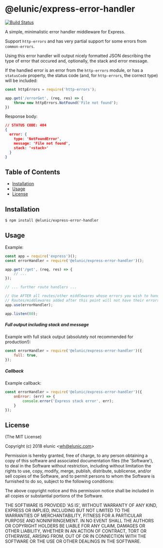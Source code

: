 # @elunic/express-error-handler

[![Build Status](https://travis-ci.org/elunic/node-express-error-handler.svg?branch=master)](https://travis-ci.org/elunic/node-express-error-handler)

A simple, minimalistic error handler middleware for Express.

Support `http-errors` and has very partial support for some errors from `common-errors`.

Using this error handler will output nicely formatted JSON describing the type of
error that occured and, optionally, the stack and error message.

If the handled error is an error from the `http-errors` module, or has a `statusCode` property,
the status code (and, for `http-errors`, the correct type) will be included:

```js
const httpErrors = require('http-errors');

app.get('/errorGet', (req, res) => {
    throw new httpErrors.NotFound('File not found');
})
```

Response body:
```json
// STATUS CODE: 404
{
  error: {
    type: 'NotFoundError',
    message: 'File not found',
    stack: '<stack>'
  }
}
```


## Table of Contents

- [Installation](#installation)
- [Usage](#usage)
- [License](#license)


## Installation

```bash
$ npm install @elunic/express-error-handler
```


## Usage

Example:

```js
const app = require('express')();
const errorHandler = require('@elunic/express-error-handler')();

app.get('/get', (req, res) => {
    // ...
});

// ... further route handlers ...

// Use AFTER all routes/other middlewares whose errors you wish to handle.
// Routes/middlewares added after this point will not have their errors handled.
app.use(errorHandler);

app.listen(80);
```


##### Full output including stack and message

Example with full stack output (absolutely not recommended for production!):
```js
const errorHandler = require('@elunic/express-error-handler')({
    full: true,
});
```


##### Callback

Example callback:
```js
const errorHandler = require('@elunic/express-error-handler')({
    onError: (err) => {
        console.error('Express stack error', err);
    }
});
```

## License

(The MIT License)

Copyright (c) 2018 elunic &lt;wh@elunic.com&gt;

Permission is hereby granted, free of charge, to any person obtaining
a copy of this software and associated documentation files (the
'Software'), to deal in the Software without restriction, including
without limitation the rights to use, copy, modify, merge, publish,
distribute, sublicense, and/or sell copies of the Software, and to
permit persons to whom the Software is furnished to do so, subject to
the following conditions:

The above copyright notice and this permission notice shall be
included in all copies or substantial portions of the Software.

THE SOFTWARE IS PROVIDED 'AS IS', WITHOUT WARRANTY OF ANY KIND,
EXPRESS OR IMPLIED, INCLUDING BUT NOT LIMITED TO THE WARRANTIES OF
MERCHANTABILITY, FITNESS FOR A PARTICULAR PURPOSE AND NONINFRINGEMENT.
IN NO EVENT SHALL THE AUTHORS OR COPYRIGHT HOLDERS BE LIABLE FOR ANY
CLAIM, DAMAGES OR OTHER LIABILITY, WHETHER IN AN ACTION OF CONTRACT,
TORT OR OTHERWISE, ARISING FROM, OUT OF OR IN CONNECTION WITH THE
SOFTWARE OR THE USE OR OTHER DEALINGS IN THE SOFTWARE.